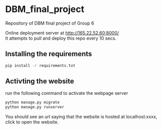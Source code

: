 # DBM_final_project

Repository of DBM final project of Group 6

Online deployment server at http://165.22.52.60:8000/  
It attempts to pull and deploy this repo every 10 secs. 

## Installing the requirements

```bash
pip install -r requirements.txt
```

## Activting the website 

run the following command to activate the webpage server

```bash
python manage.py migrate
python manage.py runserver
```

You should see an url saying that the website is hosted at localhost:xxxx, click to open the website. 

